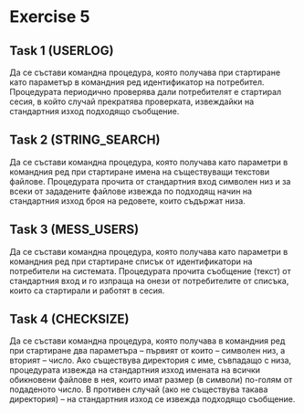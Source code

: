 # Exercise 5

## Task 1 (USERLOG)
Да се състави командна процедура, която получава при стартиране като параметър в командния ред идентификатор на потребител. Процедурата периодично проверява дали потребителят е стартирал сесия, в който случай прекратява проверката, извеждайки на стандартния изход подходящо съобщение.

## Task 2 (STRING_SEARCH)
Да се състави командна процедура, която получава като параметри в командния ред при стартиране имена на съществуващи текстови файлове. Процедурата прочита от стандартния вход символен низ и за всеки от зададените файлове извежда по подходящ начин на стандартния изход броя на редовете, които съдържат низа.

## Task 3 (MESS_USERS)
Да се състави командна процедура, която получава като параметри в командния ред при стартиране списък от идентификатори на потребители на системата. Процедурата прочита съобщение (текст) от стандартния вход и го изпраща на онези от потребителите от списъка, които са стартирали и работят в сесия.

## Task 4 (CHECKSIZE)
Да се състави командна процедура, която получава в командния ред при стартиране два параметъра – първият от които – символен низ, а вторият – число. Ако съществува директория с име, съвпадащо с низа, процедурата извежда на стандартния изход имената на всички обикновени файлове в нея, които имат размер (в символи) по-голям от подаденото число. В противен случай (ако не съществува такава директория) – на стандартния изход се извежда подходящо съобщение.
